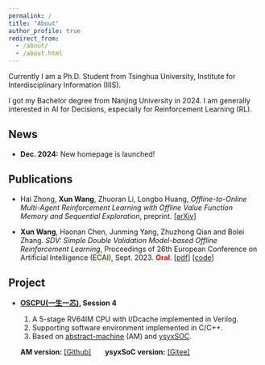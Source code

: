 ```yaml
---
permalink: /
title: "About"
author_profile: true
redirect_from: 
  - /about/
  - /about.html
---
```


Currently I am a Ph.D. Student from Tsinghua University, Institute for Interdisciplinary Information (IIIS).

I got my Bachelor degree from Nanjing University in 2024. I am generally interested in AI for Decisions, especially for Reinforcement Learning (RL).

News
------
- **Dec. 2024:** New homepage is launched!

Publications
------
- Hai Zhong, **Xun Wang**, Zhuoran Li, Longbo Huang, *Offline-to-Online Multi-Agent Reinforcement Learning with Offline Value Function Memory and Sequential Exploration*, preprint. [\[arXiv\]](https://arxiv.org/abs/2410.19450)

- **Xun Wang**, Haonan Chen, Junming Yang, Zhuzhong Qian and Bolei Zhang. *SDV: Simple Double Validation Model-based Offline Reinforcement Learning*, Proceedings of 26th European Conference on Artificial Intelligence (<span style="background-color:#FFF8DC;">ECAI</span>), Sept. 2023. <strong style="color: red;">Oral</strong>. [\[pdf\]](files/pdfs/sdv_ecai23.pdf) [\[code\]](https://github.com/Misakau/SDV)

Project
------
- **[OSCPU(一生一芯)](https://ysyx.oscc.cc/), Session 4**

  1. A 5-stage RV64IM CPU with I/Dcache implemented in Verilog.
  2. Supporting software environment implemented in C/C++.
  3. Based on [abstract-machine](https://github.com/NJU-ProjectN/abstract-machine) (AM) and [ysyxSOC](https://github.com/OSCPU/ysyxSoC/tree/ysyx4).
  
    **AM version:** [\[Github\]](https://github.com/Misakau/ysyx4) &nbsp; &nbsp; &nbsp; **ysyxSoC version:** [\[Gitee\]](https://gitee.com/misakau/ysyx4)

<!-- Selected Awards
------
- National Scholarship, by Ministry of Education of China, 2022 -->